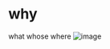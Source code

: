 # why
what
whose
where
![image](https://github.com/AkshayaJillella/why/assets/152838532/417e376a-64e4-46d9-b191-626da581fbd7)
